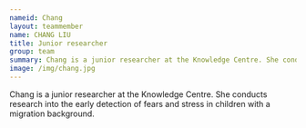 ```yaml
---
nameid: Chang
layout: teammember
name: CHANG LIU
title: Junior researcher 
group: team
summary: Chang is a junior researcher at the Knowledge Centre. She conducts research into the early detection of fears and stress in children with a migration background.
image: /img/chang.jpg
---
```

Chang is a junior researcher at the Knowledge Centre. She conducts research into the early detection of fears and stress in children with a migration background.
